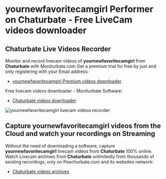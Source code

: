 # yournewfavoritecamgirl Performer on Chaturbate - Free LiveCam videos downloader

## Chaturbate Live Videos Recorder

Monitor and record livecam videos of **yournewfavoritecamgirl** from **Chaturbate** with Moniturbate.com
Get a premium trial for free by just and only registering with your Email address:
* [yournewfavoritecamgirl Premium videos downloader](https://moniturbate.com/request-demo-licence-key.html)

Free livecam videos downloader - Moniturbate Software:
* [Chaturbate videos downloader](https://moniturbate.com/moniturbate-download-software.html)

![yournewfavoritecamgirl livecam videos recorder](https://peachurnet.com/templates/moniturbate-software.png)


## Capture yournewfavoritecamgirl videos from the Cloud and watch your recordings on Streaming

Without the need of downloading a software, capture **yournewfavoritecamgirl** livecam videos from **Chaturbate** 100% online.
Watch Livecam archives from **Chaturbate** unlimitedly from thousands of existing recordings, only on Peachurbate.com and its websites network:
* [Chaturbate videos archives](https://peachurnet.com/)